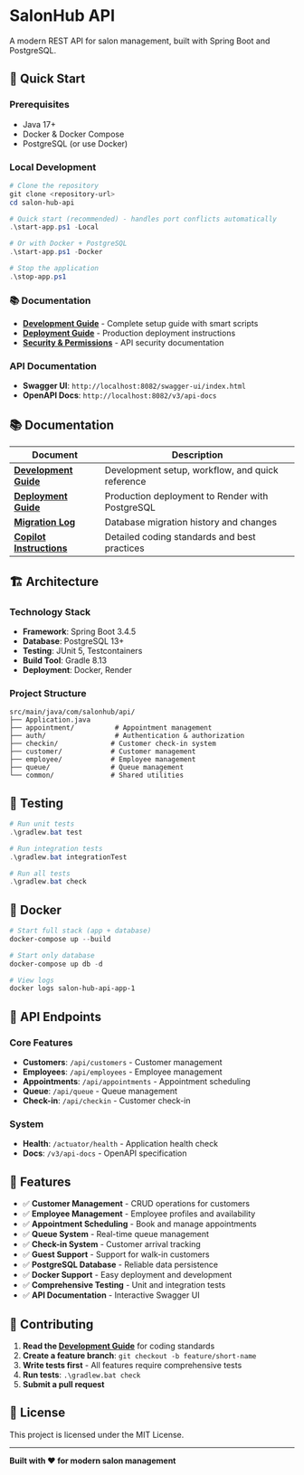 # SalonHub API

A modern REST API for salon management, built with Spring Boot and PostgreSQL.

## 🚀 Quick Start

### Prerequisites
- Java 17+
- Docker & Docker Compose
- PostgreSQL (or use Docker)

### Local Development

```powershell
# Clone the repository
git clone <repository-url>
cd salon-hub-api

# Quick start (recommended) - handles port conflicts automatically
.\start-app.ps1 -Local

# Or with Docker + PostgreSQL
.\start-app.ps1 -Docker

# Stop the application
.\stop-app.ps1
```

### 📚 Documentation
- **[Development Guide](docs/DEVELOPMENT.md)** - Complete setup guide with smart scripts
- **[Deployment Guide](docs/DEPLOYMENT.md)** - Production deployment instructions
- **[Security & Permissions](docs/SECURITY-PERMISSIONS.md)** - API security documentation

### API Documentation
- **Swagger UI**: `http://localhost:8082/swagger-ui/index.html`
- **OpenAPI Docs**: `http://localhost:8082/v3/api-docs`

## 📚 Documentation

| Document | Description |
|----------|-------------|
| [**Development Guide**](docs/DEVELOPMENT.md) | Development setup, workflow, and quick reference |
| [**Deployment Guide**](docs/DEPLOYMENT.md) | Production deployment to Render with PostgreSQL |
| [**Migration Log**](docs/MIGRATION-LOG.md) | Database migration history and changes |
| [**Copilot Instructions**](.github/copilot-instructions.md) | Detailed coding standards and best practices |

## 🏗️ Architecture

### Technology Stack
- **Framework**: Spring Boot 3.4.5
- **Database**: PostgreSQL 13+
- **Testing**: JUnit 5, Testcontainers
- **Build Tool**: Gradle 8.13
- **Deployment**: Docker, Render

### Project Structure
```
src/main/java/com/salonhub/api/
├── Application.java
├── appointment/          # Appointment management
├── auth/                 # Authentication & authorization
├── checkin/             # Customer check-in system
├── customer/            # Customer management
├── employee/            # Employee management
├── queue/               # Queue management
└── common/              # Shared utilities
```

## 🧪 Testing

```powershell
# Run unit tests
.\gradlew.bat test

# Run integration tests
.\gradlew.bat integrationTest

# Run all tests
.\gradlew.bat check
```

## 🐳 Docker

```powershell
# Start full stack (app + database)
docker-compose up --build

# Start only database
docker-compose up db -d

# View logs
docker logs salon-hub-api-app-1
```

## 🔗 API Endpoints

### Core Features
- **Customers**: `/api/customers` - Customer management
- **Employees**: `/api/employees` - Employee management  
- **Appointments**: `/api/appointments` - Appointment scheduling
- **Queue**: `/api/queue` - Queue management
- **Check-in**: `/api/checkin` - Customer check-in

### System
- **Health**: `/actuator/health` - Application health check
- **Docs**: `/v3/api-docs` - OpenAPI specification

## 🌟 Features

- ✅ **Customer Management** - CRUD operations for customers
- ✅ **Employee Management** - Employee profiles and availability
- ✅ **Appointment Scheduling** - Book and manage appointments
- ✅ **Queue System** - Real-time queue management
- ✅ **Check-in System** - Customer arrival tracking
- ✅ **Guest Support** - Support for walk-in customers
- ✅ **PostgreSQL Database** - Reliable data persistence
- ✅ **Docker Support** - Easy deployment and development
- ✅ **Comprehensive Testing** - Unit and integration tests
- ✅ **API Documentation** - Interactive Swagger UI

## 📝 Contributing

1. **Read the [Development Guide](docs/DEVELOPMENT.md)** for coding standards
2. **Create a feature branch**: `git checkout -b feature/short-name`
3. **Write tests first** - All features require comprehensive tests
4. **Run tests**: `.\gradlew.bat check`
5. **Submit a pull request**

## 📄 License

This project is licensed under the MIT License.

---

**Built with ❤️ for modern salon management**

